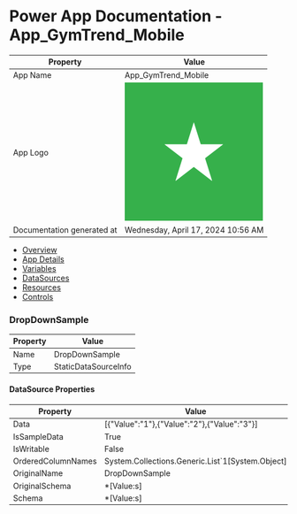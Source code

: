 ﻿# Power App Documentation \- App\_GymTrend\_Mobile

| Property                   | Value                                   |
| -------------------------- | --------------------------------------- |
| App Name                   | App\_GymTrend\_Mobile                   |
| App Logo                   | ![App Logo](resources/applogoSmall.png) |
| Documentation generated at | Wednesday, April 17, 2024 10:56 AM      |

- [Overview](index-App_GymTrend_Mobile.md)
- [App Details](appdetails-App_GymTrend_Mobile.md)
- [Variables](variables-App_GymTrend_Mobile.md)
- [DataSources](datasources-App_GymTrend_Mobile.md)
- [Resources](resources-App_GymTrend_Mobile.md)
- [Controls](controls-App_GymTrend_Mobile.md)

### DropDownSample

| Property | Value                |
| -------- | -------------------- |
| Name     | DropDownSample       |
| Type     | StaticDataSourceInfo |

#### DataSource Properties

| Property           | Value                                               |
| ------------------ | --------------------------------------------------- |
| Data               | \[{"Value":"1"},{"Value":"2"},{"Value":"3"}\]       |
| IsSampleData       | True                                                |
| IsWritable         | False                                               |
| OrderedColumnNames | System.Collections.Generic.List\`1\[System.Object\] |
| OriginalName       | DropDownSample                                      |
| OriginalSchema     | \*\[Value:s\]                                       |
| Schema             | \*\[Value:s\]                                       |
